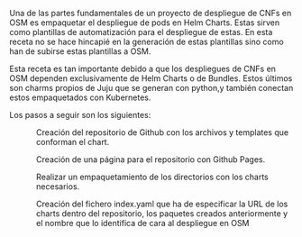 Una de las partes fundamentales de un proyecto de despliegue de CNFs en OSM es empaquetar el despliegue de pods en Helm Charts. Estas sirven como plantillas de automatización para el despliegue de estas. En esta receta no se hace hincapié en la generación de estas plantillas sino como han de subirse estas plantillas a OSM.

Esta receta es tan importante debido a que los despliegues de CNFs en OSM dependen exclusivamente de Helm Charts o de Bundles. Estos últimos son charms propios de Juju que se generan con python,y también conectan estos empaquetados con Kubernetes. 

Los pasos a seguir son los siguientes:
<ol>
    <ul>Creación del repositorio de Github con los archivos y templates que conforman el chart. </ul>
    <ul> Creación de una página para el repositorio con Github Pages.</ul>
    <ul> Realizar un empaquetamiento  de los directorios con los charts necesarios.</ul>
    <ul> Creación del fichero index.yaml que ha de especificar la URL de los charts dentro del repositorio, los paquetes creados anteriormente y el nombre que lo identifica de cara al despliegue en OSM</ul>
</ol>
